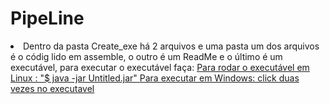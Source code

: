 # PipeLine
<li>
  Dentro da pasta Create_exe há 2 arquivos e uma pasta um dos arquivos é o códig lido em assemble, o outro é um ReadMe e
  o último é um executável, para executar o executável faça:
  
  <u>
    Para rodar o executável em Linux : 
    "$ java -jar Untitled.jar"
  </u>
  <u>
    Para executar em Windows:
    click duas vezes no executavel
  </u>
</li>
